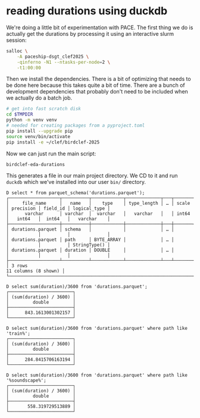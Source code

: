 # reading durations using duckdb

We're doing a little bit of experimentation with PACE.
The first thing we do is actually get the durations by processing it using an interactive slurm session:

```bash
salloc \
	-A paceship-dsgt_clef2025 \
	-qinferno -N1 --ntasks-per-node=2 \
	-t1:00:00
```

Then we install the dependencies.
There is a bit of optimizing that needs to be done here because this takes quite a bit of time.
There are a bunch of development dependencies that probably don't need to be included when we actually do a batch job.

```bash
# get into fast scratch disk
cd $TMPDIR
python -m venv venv
# needed for creating packages from a pyproject.toml
pip install --upgrade pip
source venv/bin/activate
pip install -e ~/clef/birdclef-2025
```

Now we can just run the main script:

```bash
birdclef-eda-durations
```

This generates a file in our main project directory.
We CD to it and run `duckdb` which we've installed into our user `bin/` directory.

```
D select * from parquet_schema('durations.parquet');
┌───────────────────┬──────────┬────────────┬─────────────┬───┬───────┬───────────┬──────────┬──────────────┐
│     file_name     │   name   │    type    │ type_length │ … │ scale │ precision │ field_id │ logical_type │
│      varchar      │ varchar  │  varchar   │   varchar   │   │ int64 │   int64   │  int64   │   varchar    │
├───────────────────┼──────────┼────────────┼─────────────┼───┼───────┼───────────┼──────────┼──────────────┤
│ durations.parquet │ schema   │            │             │ … │       │           │          │              │
│ durations.parquet │ path     │ BYTE_ARRAY │             │ … │       │           │          │ StringType() │
│ durations.parquet │ duration │ DOUBLE     │             │ … │       │           │          │              │
├───────────────────┴──────────┴────────────┴─────────────┴───┴───────┴───────────┴──────────┴──────────────┤
│ 3 rows                                                                               11 columns (8 shown) │
└───────────────────────────────────────────────────────────────────────────────────────────────────────────┘

D select sum(duration)/3600 from 'durations.parquet';
┌────────────────────────┐
│ (sum(duration) / 3600) │
│         double         │
├────────────────────────┤
│      843.1613001302157 │
└────────────────────────┘

D select sum(duration)/3600 from 'durations.parquet' where path like 'train%';
┌────────────────────────┐
│ (sum(duration) / 3600) │
│         double         │
├────────────────────────┤
│      284.8415706163194 │
└────────────────────────┘

D select sum(duration)/3600 from 'durations.parquet' where path like '%soundscape%';
┌────────────────────────┐
│ (sum(duration) / 3600) │
│         double         │
├────────────────────────┤
│       558.319729513889 │
└────────────────────────┘
```
